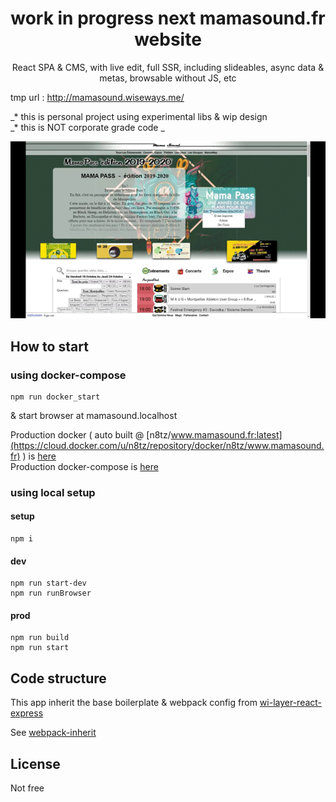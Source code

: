 <h1 align="center">work in progress next mamasound.fr website</h1>
<p align="center">React SPA & CMS, with live edit, full SSR, including slideables, async data & metas, browsable without JS, etc </p>

tmp url : http://mamasound.wiseways.me/

_* this is personal project using experimental libs & wip design<br/>
_* this is NOT corporate grade code _

<p align="center"><img src="etc/demo.gif" alt="Samples" /></p>


## How to start

### using docker-compose

```
npm run docker_start
```

& start browser at mamasound.localhost

Production docker ( auto built @ [n8tz/www.mamasound.fr:latest](https://cloud.docker.com/u/n8tz/repository/docker/n8tz/www.mamasound.fr) ) is [here](dockers/preprod) <br/>
Production docker-compose is [here](dockers/prod) 

### using local setup

#### setup
```
npm i
```

#### dev
```
npm run start-dev
npm run runBrowser
```

#### prod
```
npm run build
npm run start
```

## Code structure

This app inherit the base boilerplate & webpack config from [wi-layer-react-express](https://github.com/n8tz/wi-layer-react-express)

See [webpack-inherit](https://github.com/n8tz/webpack-inherit)

## License 

Not free
